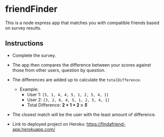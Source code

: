 # friendFinder

This is a node express app that matches you with compatible friends based on survey results.

## Instructions

* Complete the survey.
* The app then compares the difference between your scores against those from other users, question by question. 
* The differences are added up to calculate the `totalDifference`.
     * Example: 
       * User 1: `[5, 1, 4, 4, 5, 1, 2, 5, 4, 1]`
       * User 2: `[3, 2, 6, 4, 5, 1, 2, 5, 4, 1]`
       * Total Difference: **2 + 1 + 2 =** **_5_**
* The closest match will be the user with the least amount of difference.

* Link to deployed project on Heroku: https://findafriend-app.herokuapp.com/




